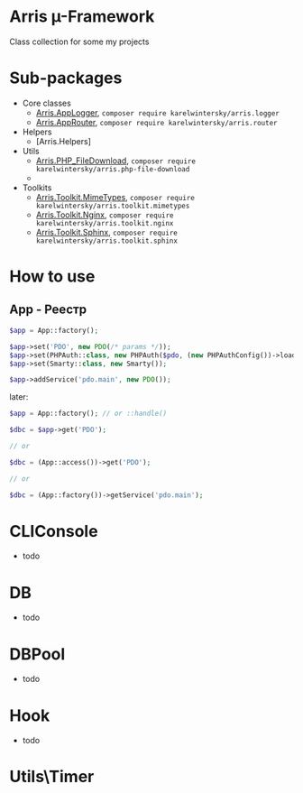 # Arris µ-Framework

Class collection for some my projects

# Sub-packages

- Core classes
  - [Arris.AppLogger](https://github.com/ArrisFramework/Arris.AppLogger), `composer require karelwintersky/arris.logger`
  - [Arris.AppRouter](https://github.com/ArrisFramework/Arris.AppRouter), `composer require karelwintersky/arris.router`
- Helpers
  - [Arris.Helpers]
- Utils
  - [Arris.PHP_FileDownload](https://github.com/ArrisFramework/Arris.PHP_FileDownload), `composer require karelwintersky/arris.php-file-download`
  - 
- Toolkits
  - [Arris.Toolkit.MimeTypes](https://github.com/ArrisFramework/Arris.Toolkit.MimeTypes), `composer require karelwintersky/arris.toolkit.mimetypes`
  - [Arris.Toolkit.Nginx](https://github.com/KarelWintersky/Arris.Toolkit.Nginx), `composer require karelwintersky/arris.toolkit.nginx`
  - [Arris.Toolkit.Sphinx](https://github.com/KarelWintersky/Arris.Toolkit.Sphinx), `composer require karelwintersky/arris.toolkit.sphinx`

# How to use 

## App - Реестр

```php
$app = App::factory();

$app->set('PDO', new PDO(/* params */));
$app->set(PHPAuth::class, new PHPAuth($pdo, (new PHPAuthConfig())->loadENV('_env')->getConfig() ));
$app->set(Smarty::class, new Smarty());

$app->addService('pdo.main', new PDO());
```

later:

```php
$app = App::factory(); // or ::handle()

$dbc = $app->get('PDO');

// or

$dbc = (App::access())->get('PDO');

// or

$dbc = (App::factory())->getService('pdo.main'); 
```

# CLIConsole

- todo

# DB 

- todo 

# DBPool

- todo

# Hook

- todo

# Utils\Timer

